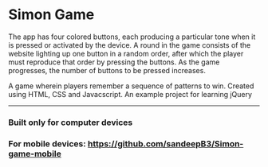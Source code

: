 # Simon Game

The app has four colored buttons, each producing a particular tone when it is pressed or activated by the device. A round in the game consists of the website lighting up one button in a random order, after which the player must reproduce that order by pressing the buttons. As the game progresses, the number of buttons to be pressed increases.

A game wherein players remember a sequence of patterns to win.
Created using HTML, CSS and Javacscript. An example project for learning jQuery 

***
### Built only for computer devices
### For mobile devices: https://github.com/sandeepB3/Simon-game-mobile
